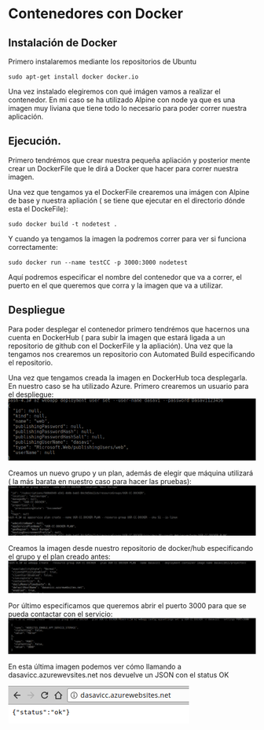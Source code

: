 # Contenedores con Docker

## Instalación de Docker
Primero instalaremos mediante los repositorios de Ubuntu
```
sudo apt-get install docker docker.io
```
Una vez instalado elegiremos con qué imágen vamos a realizar el contenedor. En mi caso se ha utilizado Alpine con node ya que es una imagen muy liviana que tiene todo lo necesario para poder correr nuestra aplicación.

## Ejecución.
Primero tendrémos que crear nuestra pequeña apliación y posterior mente crear un DockerFile que le dirá a Docker que hacer para correr nuestra imagen.

Una vez que tengamos ya el DockerFile crearemos una imágen con Alpine de base y nuestra apliación ( se tiene que ejecutar en el directorio dónde esta el DockeFile):

```
sudo docker build -t nodetest .
```

Y cuando ya tengamos la imagen la podremos correr para ver si funciona correctamente:

```
sudo docker run --name testCC -p 3000:3000 nodetest
```
Aquí podremos especificar el nombre del contenedor que va a correr, el puerto en el que queremos que corra y la imagen que va a utilizar.

## Despliegue
Para poder desplegar el contenedor primero tendrémos que hacernos una cuenta en DockerHub ( para subir la imagen que estará ligada a un repositorio de github con el DockerFile y la apliación). Una vez que la tengamos nos crearemos un repositorio con Automated Build especificando el repositorio.

Una vez que tengamos creada la imagen en DockerHub toca desplegarla. En nuestro caso se ha utilizado Azure.
Primero crearemos un usuario para el despliegue:
![img1](image/1.png)

Creamos un nuevo grupo y un plan, además de elegir que máquina utilizará ( la más barata en nuestro caso para hacer las pruebas):
![img2](image/2.png)

Creamos la imagen desde nuestro repositorio de docker/hub especificando el grupo y el plan creado antes:
![img3](image/3.png)

Por último especificamos que queremos abrir el puerto 3000 para que se pueda contactar con el servicio:
![img4](image/4.png)

En esta última imagen podemos ver cómo llamando a dasavicc.azurewevsites.net nos devuelve un JSON con el status OK

![img5](image/5.png)
